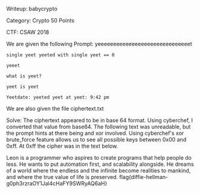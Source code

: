 Writeup: babycrypto

Category: Crypto 50 Points

CTF: CSAW 2018

We are given the following Prompt: 
	yeeeeeeeeeeeeeeeeeeeeeeeeeeeeeet

	single yeet yeeted with single yeet == 0

	yeeet

	what is yeet?

	yeet is yeet

	Yeetdate: yeeted yeet at yeet: 9:42 pm

We are also given the file ciphertext.txt

Solve:
The ciphertext appeared to be in base 64 format. Using cyberchef, I converted that value from base64. The following text was unreadable, but
the prompt hints at there being and xor involved.
Using cyberchef's xor brute_force feature allows us to see all possible keys between 0x00 and 0xff. At 0xff the cipher was in the text below.

Leon is a programmer who aspires to create programs that help people do less. He wants to put automation first, and scalability alongside. 
He dreams of a world where the endless and the infinite become realities to mankind, and where the true value of life is preserved.
flag{diffie-hellman-g0ph3rzraOY1Jal4cHaFY9SWRyAQ6aH}
